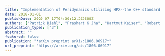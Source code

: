```yaml
---
title: "Implementation of Peridynamics utilizing HPX--the C++ standard library for parallelism and concurrency"
date: 2018-01-01
publishDate: 2020-07-17T04:30:12.202688Z
authors: ["Patrick Diehl", "Prashant K Jha", "Hartmut Kaiser", "Robert Lipton", "Martin Levesque"]
publication_types: ["3"]
abstract: ""
featured: false
publication: "*arXiv preprint arXiv:1806.06917*"
url_preprint: "https://arxiv.org/abs/1806.06917"
---
```


